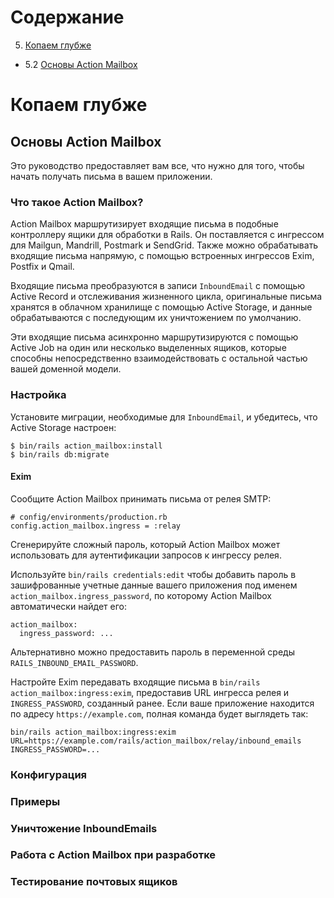 # Содержание

5. [Копаем глубже](#5)
* 5.2 [Основы Action Mailbox](#5.5)

# Копаем глубже <a name="5"></a>
## Основы Action Mailbox <a name="5.5"></a>
Это руководство предоставляет вам все, что нужно для того, чтобы начать получать письма в вашем приложении.

### Что такое Action Mailbox? <a name="5.5.1"></a>
Action Mailbox маршрутизирует входящие письма в подобные контроллеру ящики для обработки в Rails. Он поставляется с ингрессом для Mailgun, Mandrill, Postmark и SendGrid. Также можно обрабатывать входящие письма напрямую, с помощью встроенных ингрессов Exim, Postfix и Qmail.

Входящие письма преобразуются в записи `InboundEmail` с помощью Active Record и отслеживания жизненного цикла, оригинальные письма хранятся в облачном хранилище с помощью Active Storage, и данные обрабатываются с последующим их уничтожением по умолчанию.

Эти входящие письма асинхронно маршрутизируются с помощью Active Job на один или несколько выделенных ящиков, которые способны непосредственно взаимодействовать с остальной частью вашей доменной модели.

### Настройка <a name="5.5.2"></a>
Установите миграции, необходимые для `InboundEmail`, и убедитесь, что Active Storage настроен:
```
$ bin/rails action_mailbox:install
$ bin/rails db:migrate
```

#### Exim

Сообщите Action Mailbox принимать письма от релея SMTP:
```
# config/environments/production.rb
config.action_mailbox.ingress = :relay
```
Сгенерируйте сложный пароль, который Action Mailbox может использовать для аутентификации запросов к ингрессу релея.

Используйте `bin/rails credentials:edit` чтобы добавить пароль в зашифрованные учетные данные вашего приложения под именем `action_mailbox.ingress_password`, по которому Action Mailbox автоматически найдет его:
```
action_mailbox:
  ingress_password: ...
```
Альтернативно можно предоставить пароль в переменной среды `RAILS_INBOUND_EMAIL_PASSWORD`.

Настройте Exim передавать входящие письма в `bin/rails action_mailbox:ingress:exim`, предоставив URL ингресса релея и `INGRESS_PASSWORD`, созданный ранее. Если ваше приложение находится по адресу `https://example.com`, полная команда будет выглядеть так:
```
bin/rails action_mailbox:ingress:exim URL=https://example.com/rails/action_mailbox/relay/inbound_emails INGRESS_PASSWORD=...
```

### Конфигурация <a name="5.5.3"></a>
### Примеры <a name="5.5.4"></a>
### Уничтожение InboundEmails <a name="5.5.5"></a>
### Работа с Action Mailbox при разработке <a name="5.5.6"></a>
### Тестирование почтовых ящиков <a name="5.5.7"></a>
